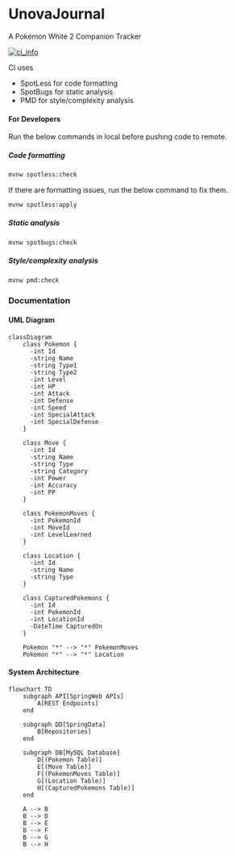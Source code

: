 # UnovaJournal
A Pokémon White 2 Companion Tracker

<a href="https://github.com/DivyenduDutta/UnovaJournal/actions"><img src="https://github.com/DivyenduDutta/UnovaJournal/workflows/Lint_Static_Analysis/badge.svg" alt="ci_info"></a>

CI uses
- SpotLess for code formatting
- SpotBugs for static analysis
- PMD for style/complexity analysis

#### For Developers

Run the below commands in local before pushing code to remote.

##### Code formatting
```bash
mvnw spotless:check
```

If there are formatting issues, run the below command to fix them.
```bash
mvnw spotless:apply
```

##### Static analysis
```bash
mvnw spotbugs:check
```

##### Style/complexity analysis
```bash
mvnw pmd:check
```

### Documentation

#### UML Diagram

```mermaid
classDiagram
    class Pokemon {
      -int Id
      -string Name 
      -string Type1
      -string Type2
      -int Level
      -int HP
      -int Attack
      -int Defense
      -int Speed
      -int SpecialAttack
      -int SpecialDefense
    }

    class Move {
      -int Id
      -string Name
      -string Type
      -string Category
      -int Power
      -int Accuracy
      -int PP
    }

    class PokemonMoves {
      -int PokemonId
      -int MoveId
      -int LevelLearned
    }
    
    class Location {
      -int Id
      -string Name
      -string Type
    }
    
    class CapturedPokemons {
      -int Id
      -int PokemonId
      -int LocationId
      -DateTime CapturedOn
    }

    Pokemon "*" --> "*" PokemonMoves
    Pokemon "*" --> "*" Location
```

#### System Architecture

```mermaid
flowchart TD
    subgraph API[SpringWeb APIs]
        A[REST Endpoints]
    end

    subgraph DD[SpringData]
        B[Repositories]
    end

    subgraph DB[MySQL Database]
        D[(Pokemon Table)]
        E[(Move Table)]
        F[(PokemonMoves Table)]
        G[(Location Table)]
        H[(CapturedPokemons Table)]
    end

    A --> B
    B --> D
    B --> E
    B --> F
    B --> G
    B --> H
```